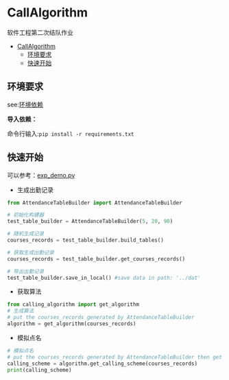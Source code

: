 # CallAlgorithm

软件工程第二次结队作业

- [CallAlgorithm](#CallAlgorithm)
  - [环境要求](##环境要求)
  - [快速开始](##快速开始)

## 环境要求

see:[环境依赖](./requirements.txt)

**导入依赖：**

命令行输入:`pip install -r requirements.txt`

## 快速开始

可以参考：[exp_demo.py](./main/python/exp_demo.py)

- 生成出勤记录

```python
from AttendanceTableBuilder import AttendanceTableBuilder

# 初始化构建器
test_table_builder = AttendanceTableBuilder(5, 20, 90) 

# 随机生成记录
courses_records = test_table_builder.build_tables()

# 获取生成出勤记录
courses_records = test_table_builder.get_courses_records()

# 导出出勤记录
test_table_builder.save_in_local() #save data in path: '../dat'
```

- 获取算法

```python
from calling_algorithm import get_algorithm
# 生成算法
# put the courses_records generated by AttendanceTableBuilder
algorithm = get_algorithm(courses_records) 
```

- 模拟点名

```python
# 模拟点名
# put the courses_records generated by AttendanceTableBuilder then get the calling_scheme
calling_scheme = algorithm.get_calling_scheme(courses_records)
print(calling_scheme)
```

